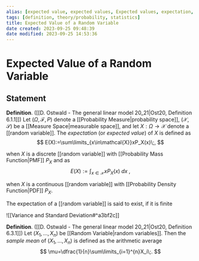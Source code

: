 ```yaml
---
alias: [expected value, expected values, Expected values, expectation, expectations, mean, Mean, means, Means, average, Average, averages, Averages, averaged]
tags: [definition, theory/probability, statistics]
title: Expected Value of a Random Variable
date created: 2023-09-25 09:48:39
date modified: 2023-09-25 14:53:36
---
```


# Expected Value of a Random Variable

## Statement

**Definition**. ([[D. Ostwald - The general linear model 20_21|Ost20, Definition 6.1.1]]) Let $(\Omega,\mathcal{F},P)$ denote a [[Probability Measure|probability space]], $(\mathcal{X}, \mathcal{S})$ be a [[Measure Space|measurable space]], and let $X:\Omega\to\mathcal{X}$ denote a [[random variable]]. The _expectation_ (or _expected value_) of $X$ is defined as
$$
E(X):=\sum\limits_{x\in\mathcal{X}}xP_X(x)\;,
$$

when $X$ is a discrete [[random variable]] with [[Probability Mass Function|PMF]] $P_X$ and as
$$
E(X):=\int_{x\in\mathcal{X}}xP_X(x)\;dx\;,
$$

when $X$ is a continuous [[random variable]] with [[Probability Density Function|PDF]] $P_X$.

The expectation of a [[random variable]] is said to exist, if it is finite

![[Variance and Standard Deviation#^a3bf2c]]

**Definition**. ([[D. Ostwald - The general linear model 20_21|Ost20, Definition 6.3.1]]) Let $(X_1, \ldots, X_n)$ be [[Random Variable|random variables]]. Then the _sample mean_ of $(X_1, \ldots, X_n)$ is defined as the arithmetic average
$$
\mu=\dfrac{1}{n}\sum\limits_{i=1}^{n}X_i\;.
$$
